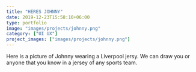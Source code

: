 ```yaml
---
title: "HERES JOHNNY"
date: 2019-12-23T15:58:10+06:00
type: portfolio
image: "images/projects/johnny.png"
category: ["UI UX"]
project_images: ["images/projects/johnny.png"]
---
```


Here is a picture of Johnny wearing a Liverpool jersy. We can draw you or anyone that you know in a jersey of any sports team.
